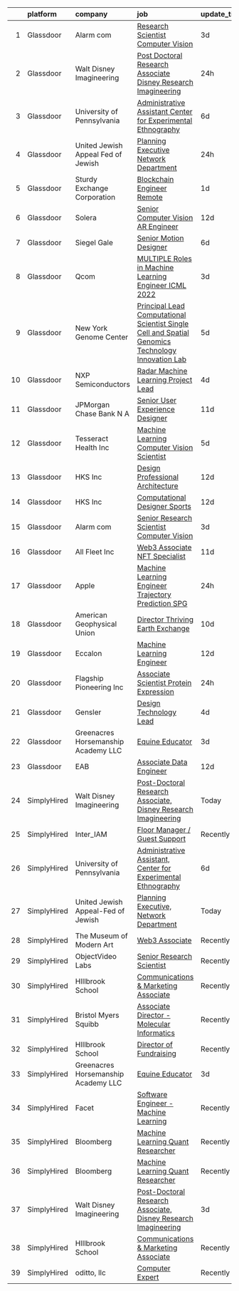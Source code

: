 

|    | platform    | company                             | job                                                                                                                                                                                                                                                                                                                                                                                                                                                                                                                                                                                                                                                                                                                                                                                                                                                                                        | update_time   | location          |
|---:|:------------|:------------------------------------|:-------------------------------------------------------------------------------------------------------------------------------------------------------------------------------------------------------------------------------------------------------------------------------------------------------------------------------------------------------------------------------------------------------------------------------------------------------------------------------------------------------------------------------------------------------------------------------------------------------------------------------------------------------------------------------------------------------------------------------------------------------------------------------------------------------------------------------------------------------------------------------------------|:--------------|:------------------|
|  1 | Glassdoor   | Alarm com                           | [Research Scientist   Computer Vision](https://www.glassdoor.com/partner/jobListing.htm?pos=119&ao=1136043&s=58&guid=0000018215364e118fd3e95971979429&src=GD_JOB_AD&t=SR&vt=w&ea=1&cs=1_a6331569&cb=1658213257061&jobListingId=1008008961661&jrtk=3-0-1g8ajcjiskhr6801-1g8ajcjjbii2e800-a3630e76beea8a0b-)                                                                                                                                                                                                                                                                                                                                                                                                                                                                                                                                                                                 | 3d            | Tysons Corner, VA |
|  2 | Glassdoor   | Walt Disney Imagineering            | [Post Doctoral Research Associate  Disney Research Imagineering](https://www.glassdoor.com/partner/jobListing.htm?pos=102&ao=1110586&s=58&guid=0000018215364e118fd3e95971979429&src=GD_JOB_AD&t=SR&vt=w&cs=1_317cb340&cb=1658213257057&jobListingId=1008011554138&cpc=3BA4CE39D5B5DEF5&jrtk=3-0-1g8ajcjiskhr6801-1g8ajcjjbii2e800-d0897aefc757231c--6NYlbfkN0DAFTyt7pbDCC2JPO79CSdi1dIb81yjczP5qsKcZIxgiYm3-7g-689UDqHItQTwke_hFTbhKP5CtjmQ-yRvez1wZHkagfN8YsoIQVhHkoT8Dan3narAbrli8cz1R4zr7VvZvQj6n4Pmu17CtoJVhqU_4xurgF7Ll27reiW8orgoDGnoES2Z_gcbNfO3V-K8nABuFVV1J7pkAr908ArISioai6yOXfzsjgu-cyhmbL2RwallYTfG9-heF0MzjIk3BHO79cMwijIN-tKh9eCX52GSHN9FUpfqidcQ_F2112Voud-nZlFMwiMRPmvG5A_cyhQOf0rDg0S37z8iIdZOr8ZD-bVXuQfPXNi1RfM3vOKNO0a9BIw-W6E7MuovONpb0rtcZVSXf5NGH-X0-XTOX333zq1Y9iV4WY2qYX_Y3VlhHFSYYL22TxSn)                                                                       | 24h           | Glendale, CA      |
|  3 | Glassdoor   | University of Pennsylvania          | [Administrative Assistant  Center for Experimental Ethnography](https://www.glassdoor.com/partner/jobListing.htm?pos=108&ao=1136043&s=58&guid=0000018215364e118fd3e95971979429&src=GD_JOB_AD&t=SR&vt=w&cs=1_ff5efa5c&cb=1658213257059&jobListingId=1007999565140&jrtk=3-0-1g8ajcjiskhr6801-1g8ajcjjbii2e800-b700c7d365867afb-)                                                                                                                                                                                                                                                                                                                                                                                                                                                                                                                                                             | 6d            | Philadelphia, PA  |
|  4 | Glassdoor   | United Jewish Appeal Fed of Jewish  | [Planning Executive  Network Department](https://www.glassdoor.com/partner/jobListing.htm?pos=103&ao=1136043&s=58&guid=0000018215364e118fd3e95971979429&src=GD_JOB_AD&t=SR&vt=w&cs=1_d1218c4b&cb=1658213257058&jobListingId=1008012498594&jrtk=3-0-1g8ajcjiskhr6801-1g8ajcjjbii2e800-827eec7eb3315568-)                                                                                                                                                                                                                                                                                                                                                                                                                                                                                                                                                                                    | 24h           | New York, NY      |
|  5 | Glassdoor   | Sturdy Exchange Corporation         | [Blockchain Engineer  Remote ](https://www.glassdoor.com/partner/jobListing.htm?pos=112&ao=1136043&s=58&guid=0000018215364e118fd3e95971979429&src=GD_JOB_AD&t=SR&vt=w&ea=1&cs=1_7f526b27&cb=1658213257060&jobListingId=1008010329731&jrtk=3-0-1g8ajcjiskhr6801-1g8ajcjjbii2e800-7d55b355f04952f3-)                                                                                                                                                                                                                                                                                                                                                                                                                                                                                                                                                                                         | 1d            | Remote            |
|  6 | Glassdoor   | Solera                              | [Senior Computer Vision   AR Engineer](https://www.glassdoor.com/partner/jobListing.htm?pos=114&ao=1136043&s=58&guid=0000018215364e118fd3e95971979429&src=GD_JOB_AD&t=SR&vt=w&cs=1_6f58ca89&cb=1658213257060&jobListingId=1007987390806&jrtk=3-0-1g8ajcjiskhr6801-1g8ajcjjbii2e800-361ff7c4e5cf35db-)                                                                                                                                                                                                                                                                                                                                                                                                                                                                                                                                                                                      | 12d           | Remote            |
|  7 | Glassdoor   | Siegel Gale                         | [Senior Motion Designer](https://www.glassdoor.com/partner/jobListing.htm?pos=120&ao=1136043&s=58&guid=0000018215364e118fd3e95971979429&src=GD_JOB_AD&t=SR&vt=w&ea=1&cs=1_63b2dd41&cb=1658213257061&jobListingId=1008001375013&jrtk=3-0-1g8ajcjiskhr6801-1g8ajcjjbii2e800-34dc938c5726a142-)                                                                                                                                                                                                                                                                                                                                                                                                                                                                                                                                                                                               | 6d            | Los Angeles, CA   |
|  8 | Glassdoor   | Qcom                                | [MULTIPLE Roles in Machine Learning Engineer ICML 2022](https://www.glassdoor.com/partner/jobListing.htm?pos=122&ao=1136043&s=58&guid=0000018215364e118fd3e95971979429&src=GD_JOB_AD&t=SR&vt=w&cs=1_43259cad&cb=1658213257061&jobListingId=1008008312368&jrtk=3-0-1g8ajcjiskhr6801-1g8ajcjjbii2e800-54bf61d0ed1361c2-)                                                                                                                                                                                                                                                                                                                                                                                                                                                                                                                                                                     | 3d            | San Diego, CA     |
|  9 | Glassdoor   | New York Genome Center              | [Principal Lead Computational Scientist  Single Cell and Spatial Genomics   Technology Innovation Lab](https://www.glassdoor.com/partner/jobListing.htm?pos=116&ao=1136043&s=58&guid=0000018215364e118fd3e95971979429&src=GD_JOB_AD&t=SR&vt=w&ea=1&cs=1_55628f3e&cb=1658213257061&jobListingId=1008004154570&jrtk=3-0-1g8ajcjiskhr6801-1g8ajcjjbii2e800-8d456020028afd44-)                                                                                                                                                                                                                                                                                                                                                                                                                                                                                                                 | 5d            | New York, NY      |
| 10 | Glassdoor   | NXP Semiconductors                  | [Radar Machine Learning Project Lead](https://www.glassdoor.com/partner/jobListing.htm?pos=118&ao=1136043&s=58&guid=0000018215364e118fd3e95971979429&src=GD_JOB_AD&t=SR&vt=w&cs=1_e253560c&cb=1658213257061&jobListingId=1008005614467&jrtk=3-0-1g8ajcjiskhr6801-1g8ajcjjbii2e800-b4c322399e7e5b99-)                                                                                                                                                                                                                                                                                                                                                                                                                                                                                                                                                                                       | 4d            | San Jose, CA      |
| 11 | Glassdoor   | JPMorgan Chase Bank  N A            | [Senior User Experience Designer](https://www.glassdoor.com/partner/jobListing.htm?pos=111&ao=1136043&s=58&guid=0000018215364e118fd3e95971979429&src=GD_JOB_AD&t=SR&vt=w&cs=1_c59500d5&cb=1658213257060&jobListingId=1007991504187&jrtk=3-0-1g8ajcjiskhr6801-1g8ajcjjbii2e800-87ea9470d0349728-)                                                                                                                                                                                                                                                                                                                                                                                                                                                                                                                                                                                           | 11d           | Chicago, IL       |
| 12 | Glassdoor   | Tesseract Health  Inc               | [Machine Learning Computer Vision Scientist](https://www.glassdoor.com/partner/jobListing.htm?pos=104&ao=1136043&s=58&guid=0000018215364e118fd3e95971979429&src=GD_JOB_AD&t=SR&vt=w&ea=1&cs=1_de74728e&cb=1658213257058&jobListingId=1008002710891&jrtk=3-0-1g8ajcjiskhr6801-1g8ajcjjbii2e800-fd7670455c9a02f9-)                                                                                                                                                                                                                                                                                                                                                                                                                                                                                                                                                                           | 5d            | Remote            |
| 13 | Glassdoor   | HKS  Inc                            | [Design Professional   Architecture](https://www.glassdoor.com/partner/jobListing.htm?pos=110&ao=1136043&s=58&guid=0000018215364e118fd3e95971979429&src=GD_JOB_AD&t=SR&vt=w&cs=1_47a81f3c&cb=1658213257059&jobListingId=1007987975531&jrtk=3-0-1g8ajcjiskhr6801-1g8ajcjjbii2e800-aa9517ef76fdb3a1-)                                                                                                                                                                                                                                                                                                                                                                                                                                                                                                                                                                                        | 12d           | Los Angeles, CA   |
| 14 | Glassdoor   | HKS  Inc                            | [Computational Designer   Sports](https://www.glassdoor.com/partner/jobListing.htm?pos=113&ao=1136043&s=58&guid=0000018215364e118fd3e95971979429&src=GD_JOB_AD&t=SR&vt=w&cs=1_e31dcb17&cb=1658213257060&jobListingId=1007987975635&jrtk=3-0-1g8ajcjiskhr6801-1g8ajcjjbii2e800-d98b7e78996b43d8-)                                                                                                                                                                                                                                                                                                                                                                                                                                                                                                                                                                                           | 12d           | Los Angeles, CA   |
| 15 | Glassdoor   | Alarm com                           | [Senior Research Scientist   Computer Vision](https://www.glassdoor.com/partner/jobListing.htm?pos=109&ao=1136043&s=58&guid=0000018215364e118fd3e95971979429&src=GD_JOB_AD&t=SR&vt=w&ea=1&cs=1_1b34c70a&cb=1658213257059&jobListingId=1008008961663&jrtk=3-0-1g8ajcjiskhr6801-1g8ajcjjbii2e800-2fd33b48625a156d-)                                                                                                                                                                                                                                                                                                                                                                                                                                                                                                                                                                          | 3d            | Tysons Corner, VA |
| 16 | Glassdoor   | All Fleet Inc                       | [Web3 Associate   NFT Specialist](https://www.glassdoor.com/partner/jobListing.htm?pos=101&ao=1110586&s=58&guid=0000018215364e118fd3e95971979429&src=GD_JOB_AD&t=SR&vt=w&ea=1&cs=1_c82c4717&cb=1658213257058&jobListingId=1007990811083&cpc=D3E44275D43A938E&jrtk=3-0-1g8ajcjiskhr6801-1g8ajcjjbii2e800-0ed09dea353dd073--6NYlbfkN0AtlW_omU2Xx3W-19HQ_drmTKCWebiHnmA5lS5PDL5G8byyb_cVqG1a5cUmTcwFafQ3qhOZ60w2v3j4Pa4rkUt6EdvziXUDip5jwSVdhurbiWmgDmbNHN71DjmC1h-YEYyICTAHoIxzAFhxhzl_bJoEk5heshHaBve2sorqhXtW4yNvnxu7d-JmpZdaiM1Qy8pT-dSUnKmt80HAdu1BdXR0_yvtSossNaonA5L4jSzuE2HfxBlPrFa9DDWo_8HI63e19Xrt0PMw0aHWZjOKfrgcA2dvbLKW1ekIHAG4zCd7nsfFFPNUXY3lNVX_xLIPMRQH4hdT8nDnK_sYvF4WHp43jQisp61nACL9NGP5nEsC4rg02P_RwYtM8jZ4Lgi7891xqrXitlHs9Z0fg7JP9x77XwtwyZApKweYUtd3uaPsxSpC1E23fkQWUEmXMc1FlHvVq3Yo7gqr5koEwQYS0LCLKuHGJYdCdaEeHdsMC_my66UGGGkvIhsfkffZmXHfTXYmia0nKGtOOegfPeqOMNIz) | 11d           | Zion, IL          |
| 17 | Glassdoor   | Apple                               | [Machine Learning Engineer  Trajectory Prediction   SPG](https://www.glassdoor.com/partner/jobListing.htm?pos=115&ao=1136043&s=58&guid=0000018215364e118fd3e95971979429&src=GD_JOB_AD&t=SR&vt=w&cs=1_ad2c4039&cb=1658213257061&jobListingId=1008011764350&jrtk=3-0-1g8ajcjiskhr6801-1g8ajcjjbii2e800-4d96d8ef89e83ede-)                                                                                                                                                                                                                                                                                                                                                                                                                                                                                                                                                                    | 24h           | Cupertino, CA     |
| 18 | Glassdoor   | American Geophysical Union          | [Director  Thriving Earth Exchange](https://www.glassdoor.com/partner/jobListing.htm?pos=123&ao=1136043&s=58&guid=0000018215364e118fd3e95971979429&src=GD_JOB_AD&t=SR&vt=w&ea=1&cs=1_cdbed1a8&cb=1658213257061&jobListingId=1007993955243&jrtk=3-0-1g8ajcjiskhr6801-1g8ajcjjbii2e800-13b136de571ad4df-)                                                                                                                                                                                                                                                                                                                                                                                                                                                                                                                                                                                    | 10d           | Washington, DC    |
| 19 | Glassdoor   | Eccalon                             | [Machine Learning Engineer](https://www.glassdoor.com/partner/jobListing.htm?pos=121&ao=1136043&s=58&guid=0000018215364e118fd3e95971979429&src=GD_JOB_AD&t=SR&vt=w&ea=1&cs=1_fa2ec347&cb=1658213257061&jobListingId=1007987494120&jrtk=3-0-1g8ajcjiskhr6801-1g8ajcjjbii2e800-1be63e6e10b503d5-)                                                                                                                                                                                                                                                                                                                                                                                                                                                                                                                                                                                            | 12d           | Hanover, MD       |
| 20 | Glassdoor   | Flagship Pioneering  Inc            | [Associate Scientist  Protein Expression](https://www.glassdoor.com/partner/jobListing.htm?pos=106&ao=1136043&s=58&guid=0000018215364e118fd3e95971979429&src=GD_JOB_AD&t=SR&vt=w&cs=1_1ad13a69&cb=1658213257058&jobListingId=1008012450011&jrtk=3-0-1g8ajcjiskhr6801-1g8ajcjjbii2e800-8d69771902506d2f-)                                                                                                                                                                                                                                                                                                                                                                                                                                                                                                                                                                                   | 24h           | Boston, MA        |
| 21 | Glassdoor   | Gensler                             | [Design Technology Lead](https://www.glassdoor.com/partner/jobListing.htm?pos=117&ao=1136043&s=58&guid=0000018215364e118fd3e95971979429&src=GD_JOB_AD&t=SR&vt=w&cs=1_bd3aacd0&cb=1658213257061&jobListingId=1008006782951&jrtk=3-0-1g8ajcjiskhr6801-1g8ajcjjbii2e800-4364c8507631c53c-)                                                                                                                                                                                                                                                                                                                                                                                                                                                                                                                                                                                                    | 4d            | Baltimore, MD     |
| 22 | Glassdoor   | Greenacres Horsemanship Academy LLC | [Equine Educator](https://www.glassdoor.com/partner/jobListing.htm?pos=107&ao=1136043&s=58&guid=0000018215364e118fd3e95971979429&src=GD_JOB_AD&t=SR&vt=w&cs=1_4620ad0a&cb=1658213257058&jobListingId=1008008320364&jrtk=3-0-1g8ajcjiskhr6801-1g8ajcjjbii2e800-e0933fbaa1de8d2e-)                                                                                                                                                                                                                                                                                                                                                                                                                                                                                                                                                                                                           | 3d            | Cincinnati, OH    |
| 23 | Glassdoor   | EAB                                 | [Associate Data Engineer](https://www.glassdoor.com/partner/jobListing.htm?pos=105&ao=1136043&s=58&guid=0000018215364e118fd3e95971979429&src=GD_JOB_AD&t=SR&vt=w&cs=1_3ed10d83&cb=1658213257058&jobListingId=1007987430798&jrtk=3-0-1g8ajcjiskhr6801-1g8ajcjjbii2e800-65a1060564fdef46-)                                                                                                                                                                                                                                                                                                                                                                                                                                                                                                                                                                                                   | 12d           | Remote            |
| 24 | SimplyHired | Walt Disney Imagineering            | [Post-Doctoral Research Associate, Disney Research Imagineering](https://www.simplyhired.com/job/j2Aw-axbt07ni9COxGgNQEt_CaiPcVE1mU4I5_RdvnLUxGNhllo8pg?q=generative+art)                                                                                                                                                                                                                                                                                                                                                                                                                                                                                                                                                                                                                                                                                                                  | Today         | Glendale, CA      |
| 25 | SimplyHired | Inter_IAM                           | [Floor Manager / Guest Support](https://www.simplyhired.com/job/WSfnHCwoGuJob_jqjF6XElyiRUxG-5nV2LgdoroMYSiYOSUyEzucLQ?q=generative+art)                                                                                                                                                                                                                                                                                                                                                                                                                                                                                                                                                                                                                                                                                                                                                   | Recently      | Manhattan, NY     |
| 26 | SimplyHired | University of Pennsylvania          | [Administrative Assistant, Center for Experimental Ethnography](https://www.simplyhired.com/job/BPk6qzaUbPgIwR0svR-RhSjkjRnOnYDxTqKmfV7JE2X1dXR9ahM06g?q=generative+art)                                                                                                                                                                                                                                                                                                                                                                                                                                                                                                                                                                                                                                                                                                                   | 6d            | Philadelphia, PA  |
| 27 | SimplyHired | United Jewish Appeal-Fed of Jewish  | [Planning Executive, Network Department](https://www.simplyhired.com/job/7WP_yzksL5bNGgUBe6gfo1HjO3tDB_TCSLxlIyN-io0y8mEdea71sA?q=generative+art)                                                                                                                                                                                                                                                                                                                                                                                                                                                                                                                                                                                                                                                                                                                                          | Today         | New York, NY      |
| 28 | SimplyHired | The Museum of Modern Art            | [Web3 Associate](https://www.simplyhired.com/job/YuKI2tqG1D95R1pZjD5X4TDL5EorwMNgW-VnZr6KMSpp97UaGBSgSg?q=generative+art)                                                                                                                                                                                                                                                                                                                                                                                                                                                                                                                                                                                                                                                                                                                                                                  | Recently      | New York, NY      |
| 29 | SimplyHired | ObjectVideo Labs                    | [Senior Research Scientist](https://www.simplyhired.com/job/iwGOHmLWvfOmxyLPWisE22bVwaw0zqQje7AP87bP-cBI8DTccbHQTQ?q=generative+art)                                                                                                                                                                                                                                                                                                                                                                                                                                                                                                                                                                                                                                                                                                                                                       | Recently      | Tysons, VA        |
| 30 | SimplyHired | HIllbrook School                    | [Communications & Marketing Associate](https://www.simplyhired.com/job/2MBebvIOj_Hp5gq3FFNayjvwoxn4Pb440_8DT_CXG_1WV2F-P3BN4Q?q=generative+art)                                                                                                                                                                                                                                                                                                                                                                                                                                                                                                                                                                                                                                                                                                                                            | Recently      | Los Gatos, CA     |
| 31 | SimplyHired | Bristol Myers Squibb                | [Associate Director - Molecular Informatics](https://www.simplyhired.com/job/6LUET-00J9FC82jcNozqbzcnMlTzIUjvX0PgAVt3914OdorFX8oQvA?q=generative+art)                                                                                                                                                                                                                                                                                                                                                                                                                                                                                                                                                                                                                                                                                                                                      | Recently      | Cambridge, MA     |
| 32 | SimplyHired | HIllbrook School                    | [Director of Fundraising](https://www.simplyhired.com/job/ENKUisqEPyXa1cUA81a4-YhdtzebfyE0gA8nVSY6VQ4HA2qzcaOKGg?q=generative+art)                                                                                                                                                                                                                                                                                                                                                                                                                                                                                                                                                                                                                                                                                                                                                         | Recently      | Los Gatos, CA     |
| 33 | SimplyHired | Greenacres Horsemanship Academy LLC | [Equine Educator](https://www.simplyhired.com/job/PbcPC2AJINCAkcSmIHeNgDxm95H0_xRkZDVqnS0ysf2wyzdzvu6Ljw?q=generative+art)                                                                                                                                                                                                                                                                                                                                                                                                                                                                                                                                                                                                                                                                                                                                                                 | 3d            | Cincinnati, OH    |
| 34 | SimplyHired | Facet                               | [Software Engineer - Machine Learning](https://www.simplyhired.com/job/rRl7LpYqGiIowLAwzbrNzMgXtXTFbKgtp-z9fo66PKEqX4Q6nYlO_w?q=generative+art)                                                                                                                                                                                                                                                                                                                                                                                                                                                                                                                                                                                                                                                                                                                                            | Recently      | San Francisco, CA |
| 35 | SimplyHired | Bloomberg                           | [Machine Learning Quant Researcher](https://www.simplyhired.com/job/s3dWNxhy-GhVUsgwvd7Co50cqaF5odih6QUjK21hfCNmeh-VMRcNKg?q=generative+art)                                                                                                                                                                                                                                                                                                                                                                                                                                                                                                                                                                                                                                                                                                                                               | Recently      | New York, NY      |
| 36 | SimplyHired | Bloomberg                           | [Machine Learning Quant Researcher](https://www.simplyhired.com/job/VPoBWZeqtsL_I-8lUeUVH-XyL3kFT6mMxT20wo9--CNiv9Uav37p5Q?q=generative+art)                                                                                                                                                                                                                                                                                                                                                                                                                                                                                                                                                                                                                                                                                                                                               | Recently      | New York, NY      |
| 37 | SimplyHired | Walt Disney Imagineering            | [Post-Doctoral Research Associate, Disney Research Imagineering](https://www.simplyhired.com/job/P-aKdyEO9SXjpPDhQjJ3o-_bNQWBknptf_w2LEtQXoukg7peUR5PoA?q=generative+art)                                                                                                                                                                                                                                                                                                                                                                                                                                                                                                                                                                                                                                                                                                                  | 3d            | Glendale, CA      |
| 38 | SimplyHired | HIllbrook School                    | [Communications & Marketing Associate](https://www.simplyhired.com/job/2MBebvIOj_Hp5gq3FFNayjvwoxn4Pb440_8DT_CXG_1WV2F-P3BN4Q?q=generative+art)                                                                                                                                                                                                                                                                                                                                                                                                                                                                                                                                                                                                                                                                                                                                            | Recently      | Los Gatos, CA     |
| 39 | SimplyHired | oditto, llc                         | [Computer Expert](https://www.simplyhired.com/job/FnILbE5jKbvFyUoz8n12PM1UPSRjMnNvKQEthTolOMTgnsmBbt8iMA?q=generative+art)                                                                                                                                                                                                                                                                                                                                                                                                                                                                                                                                                                                                                                                                                                                                                                 | Recently      | Palm Beach, FL    |